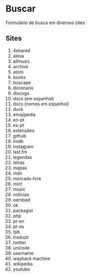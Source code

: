# Buscar
Formulário de busca em diversos sites

## Sites
1. 4shared
1. alexa
1. allmusic
1. archive
1. atom
1. books
1. buscape
1. dicionario
1. discogs
1. docs (em espanhol)
1. docs (nomes em espanhol)
1. duck
1. emojipedia
1. en-pt
1. es-pt
1. extensões
1. github
1. imdb
1. instagram
1. last.fm
1. legendas
1. letras
1. mapas
1. mdn
1. mercado livre
1. mint
1. music
1. notícias
1. oembed
1. ok
1. packagist
1. php
1. pt-en
1. pt-es
1. tpb
1. traduzir
1. twitter
1. unicode
1. username
1. wayback machine
1. wikipedia
1. youtube
